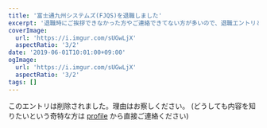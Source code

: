 ```yaml
---
title: '富士通九州システムズ(FJQS)を退職しました'
excerpt: '退職時にご挨拶できなかった方やご連絡できてない方が多いので、退職エントリという形でまとめました。 お世話になった全ての方々に、感謝を申し上げます。'
coverImage: 
  url: 'https://i.imgur.com/sUGwLjX'
  aspectRatio: '3/2'
date: '2019-06-01T10:01:00+09:00'
ogImage:
  url: 'https://i.imgur.com/sUGwLjX'
  aspectRatio: '3/2'
tags: []
---
```


このエントリは削除されました。理由はお察しください。
(どうしても内容を知りたいという奇特な方は [profile](/profile) から直接ご連絡ください)
